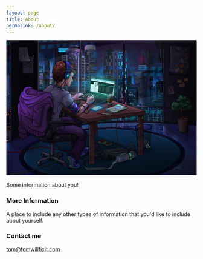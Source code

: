 ```yaml
---
layout: page
title: About
permalink: /about/
---
```


![banner](/images/twfi.jpg)

Some information about you!

### More Information

A place to include any other types of information that you'd like to include about yourself.

### Contact me

[tom@tomwillfixit.com](mailto:tom@tomwillfixit.com)
